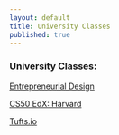 ```yaml
---
layout: default
title: University Classes
published: true
---
```


### University Classes:
 
[Entrepreneurial Design](https://docs.google.com/document/d/1NtdFOaccPwq1Ja4x5xMwgBpla26uALk7U7jiSW-o6G0/edit)
 
[CS50 EdX: Harvard](https://www.edx.org/course/harvard-university/cs50x/introduction-computer-science/1022)
 
[Tufts.io](http://tufts.io/)